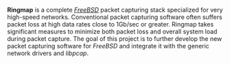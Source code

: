 **Ringmap** is a complete _[FreeBSD](http://www.freebsd.org)_ packet capturing stack specialized for very high-speed networks. Conventional packet capturing software often suffers packet loss at high data rates close to 1Gb/sec or greater. Ringmap takes significant measures to minimize both packet loss and overall system load during packet capture. The goal of this project is to further develop the new packet capturing software for _FreeBSD_ and integrate it with the generic network drivers and _libpcap_.